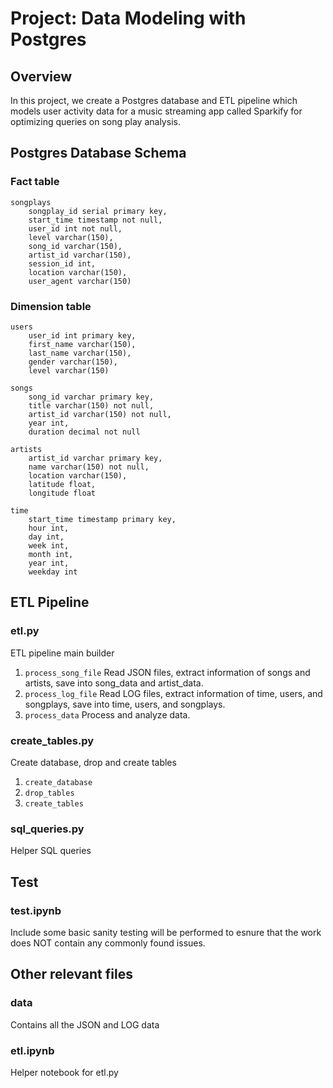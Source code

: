 # Project: Data Modeling with Postgres

## Overview
In this project, we create a Postgres database and ETL pipeline which models user activity data for a music streaming app called Sparkify for optimizing queries on song play analysis.

## Postgres Database Schema
### Fact table
```
songplays
    songplay_id serial primary key, 
    start_time timestamp not null, 
    user_id int not null, 
    level varchar(150), 
    song_id varchar(150), 
    artist_id varchar(150), 
    session_id int, 
    location varchar(150), 
    user_agent varchar(150)
```

### Dimension table
```
users
    user_id int primary key, 
    first_name varchar(150), 
    last_name varchar(150), 
    gender varchar(150), 
    level varchar(150)

songs
    song_id varchar primary key, 
    title varchar(150) not null, 
    artist_id varchar(150) not null, 
    year int, 
    duration decimal not null

artists
    artist_id varchar primary key, 
    name varchar(150) not null, 
    location varchar(150), 
    latitude float, 
    longitude float

time
    start_time timestamp primary key, 
    hour int, 
    day int, 
    week int, 
    month int, 
    year int, 
    weekday int
```


## ETL Pipeline
### etl.py
ETL pipeline main builder

1. `process_song_file`
    Read JSON files, extract information of songs and artists, save into song_data and artist_data.
2. `process_log_file`
    Read LOG files, extract information of time, users, and songplays, save into time, users, and songplays.
3. `process_data`
    Process and analyze data.

### create_tables.py
Create database, drop and create tables
1. `create_database`
2. `drop_tables`
3. `create_tables`

### sql_queries.py
Helper SQL queries

## Test
### test.ipynb
Include some basic sanity testing will be performed to esnure that the work does NOT contain any commonly found issues.

## Other relevant files
### data
Contains all the JSON and LOG data

### etl.ipynb
Helper notebook for etl.py

